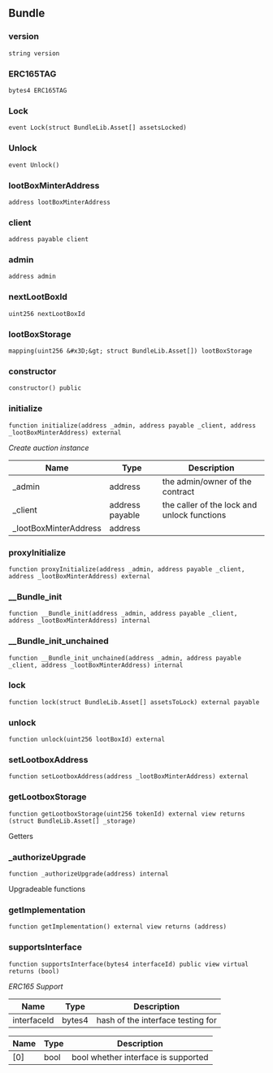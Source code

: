 

## Bundle

### version

```solidity
string version
```

### ERC165TAG

```solidity
bytes4 ERC165TAG
```

### Lock

```solidity
event Lock(struct BundleLib.Asset[] assetsLocked)
```

### Unlock

```solidity
event Unlock()
```

### lootBoxMinterAddress

```solidity
address lootBoxMinterAddress
```

### client

```solidity
address payable client
```

### admin

```solidity
address admin
```

### nextLootBoxId

```solidity
uint256 nextLootBoxId
```

### lootBoxStorage

```solidity
mapping(uint256 &#x3D;&gt; struct BundleLib.Asset[]) lootBoxStorage
```

### constructor

```solidity
constructor() public
```

### initialize

```solidity
function initialize(address _admin, address payable _client, address _lootBoxMinterAddress) external
```

_Create auction instance_

| Name | Type | Description |
| ---- | ---- | ----------- |
| _admin | address | the admin/owner of the contract |
| _client | address payable | the caller of the lock and unlock functions |
| _lootBoxMinterAddress | address |  |

### proxyInitialize

```solidity
function proxyInitialize(address _admin, address payable _client, address _lootBoxMinterAddress) external
```

### __Bundle_init

```solidity
function __Bundle_init(address _admin, address payable _client, address _lootBoxMinterAddress) internal
```

### __Bundle_init_unchained

```solidity
function __Bundle_init_unchained(address _admin, address payable _client, address _lootBoxMinterAddress) internal
```

### lock

```solidity
function lock(struct BundleLib.Asset[] assetsToLock) external payable
```

### unlock

```solidity
function unlock(uint256 lootBoxId) external
```

### setLootboxAddress

```solidity
function setLootboxAddress(address _lootBoxMinterAddress) external
```

### getLootboxStorage

```solidity
function getLootboxStorage(uint256 tokenId) external view returns (struct BundleLib.Asset[] _storage)
```

Getters

### _authorizeUpgrade

```solidity
function _authorizeUpgrade(address) internal
```

Upgradeable functions

### getImplementation

```solidity
function getImplementation() external view returns (address)
```

### supportsInterface

```solidity
function supportsInterface(bytes4 interfaceId) public view virtual returns (bool)
```

_ERC165 Support_

| Name | Type | Description |
| ---- | ---- | ----------- |
| interfaceId | bytes4 | hash of the interface testing for |

| Name | Type | Description |
| ---- | ---- | ----------- |
| [0] | bool | bool whether interface is supported |

